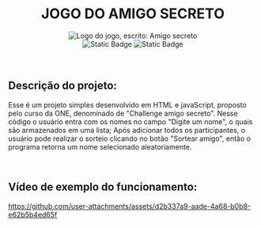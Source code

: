<h1 align="center">  JOGO DO AMIGO SECRETO </h1>
<p align= "center"> 
  <img src="https://github.com/user-attachments/assets/65bbba55-0b1d-4bf2-a594-5ebc6144988e" alt="Logo do jogo, escrito: Amigo secreto">
  <br/>
  <img alt="Static Badge" src="https://img.shields.io/badge/ONE-white?style=flat-square">
  <img alt="Static Badge" src="https://img.shields.io/badge/Challenge-white?style=flat-square">
  <br/>
  <br/>
  <br/>
</p>

<h2> Descrição do projeto: </h2>
<p>
  Esse é um projeto simples desenvolvido em HTML e javaScript, proposto pelo curso da ONE, denominado de "Challenge amigo secreto". Nesse código o usuário entra com os nomes no campo "Digite um nome", o quais são armazenados em uma lista; Após adicionar todos os participantes, o usuário pode realizar o sorteio clicando no botão "Sortear amigo", então o programa retorna um nome selecionado aleatoriamente. 
</p>
<br/>
<h2>Vídeo de exemplo do funcionamento:</h2>

https://github.com/user-attachments/assets/d2b337a9-aade-4a68-b0b8-e62b5b4ed65f


